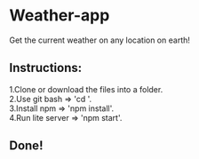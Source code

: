 # Weather-app

Get the current weather on any location on earth! 

## Instructions:

1.Clone or download the files into a folder.<br>
2.Use git bash => 'cd <folder name>'.<br>
3.Install npm => 'npm install'.<br>
4.Run lite server => 'npm start'.<br>

## Done!
